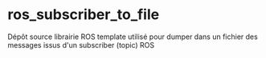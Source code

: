 # ros_subscriber_to_file
Dépôt source librairie ROS template utilisé pour dumper dans un fichier des messages issus d'un subscriber (topic) ROS
